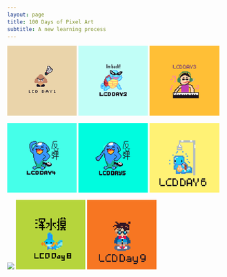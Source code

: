 ```yaml
---
layout: page
title: 100 Days of Pixel Art
subtitle: A new learning process
---
```


<img src="/Pixel/day1.PNG" width="32%"> <img src="/Pixel/day2.PNG" width="32%"> <img src="/Pixel/day3.PNG" width="32%">

<img src="/Pixel/day4.PNG" width="32%"> <img src="/Pixel/day5.GIF" width="32%"> <img src="/Pixel/day6.GIF" width="32%">

<img src="/Pixel/day7.PNG" width="32%"> <img src="/Pixel/day8.PNG" width="32%"> <img src="/Pixel/day9.PNG" width="32%">

